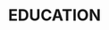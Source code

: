 ---
title: EDUCATION
educations:
    -   school: École Supérieure d’Électronique de l’Ouest
        degree: Master of Engineering Degree
        location: Angers, France
        link: https://www.eseo.fr
        date: 2006 - 2010
        logo: /eseo.png
        description: Electronics and computer engineering school. Specialization in <b>Embedded Systems and Automation</b>. Software engineering, Real-time kernel programming, electric actuators and linear process control.

    -   school: University of Plymouth
        degree: Master of Science in Robotics
        location: Plymouth, United-kingdom
        link: https://www.plymouth.ac.uk/courses/postgraduate/msc-robotics
        date: 2008 - 2009
        logo: /plymouth.svg
        description:  Research-intensive university providing a deep theoretical and practical knowledge of <b>interactive and intelligent robotics</b>. Artificial life and intelligence, adaptive behavior, information visualization, neural computation and dynamic systems.

    -   school: École Supérieure d’Électronique de l’Ouest
        degree: Higher School Preparatory Classes
        location: Angers, France
        link: https://www.eseo.fr
        date: 2004 - 2006
        description: Intensive preparatory course in <b>mathematics</b>, physics, electronics and <b>computer sciences</b>.
---